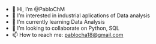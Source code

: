 - 👋 Hi, I’m @PabloChM
- 👀 I’m interested in industrial aplications of Data analysis
- 🌱 I’m currently learning Data Analysis
- 💞️ I’m looking to collaborate on Python, SQL
- 📫 How to reach me: pablocha18@gmail.com

<!---
PabloChM/PabloChM is a ✨ special ✨ repository because its `README.md` (this file) appears on your GitHub profile.
You can click the Preview link to take a look at your changes.
--->
